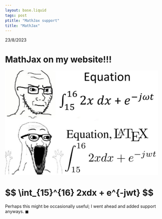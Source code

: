 ```yaml
---
layout: base.liquid
tags: post
ptitle: "MathJax support"
title: "MathJax"
---
```

23/8/2023
# MathJax on my website!!!
![Soyjack Latex "meme"](img.png)

<h1>
$$
\int_{15}^{16} 2xdx + e^{-jwt}
$$
</h1>

Perhaps this might be occasionally useful; I went ahead and added support anyways.
$\blacksquare$
